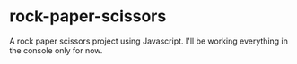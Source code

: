 # rock-paper-scissors
A rock paper scissors project using Javascript. I'll be working everything in the console only for now.

